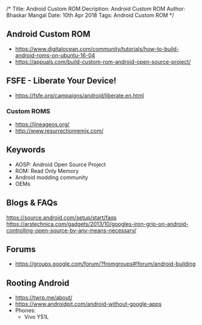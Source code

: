 /*
Title: Android Custom ROM
Decription: Android Custom ROM
Author: Bhaskar Mangal
Date: 10th Apr 2018
Tags: Android Custom ROM
*/

## Android Custom ROM
- https://www.digitalocean.com/community/tutorials/how-to-build-android-roms-on-ubuntu-16-04
- https://appuals.com/build-custom-rom-android-open-source-project/

## FSFE - Liberate Your Device!
- https://fsfe.org/campaigns/android/liberate.en.html

### Custom ROMS
- https://lineageos.org/
- http://www.resurrectionremix.com/

## Keywords
- AOSP: Android Open Source Project
- ROM: Read Only Memory
- Android modding community
- OEMs

## Blogs & FAQs
https://source.android.com/setup/start/faqs
https://arstechnica.com/gadgets/2013/10/googles-iron-grip-on-android-controlling-open-source-by-any-means-necessary/

## Forums
- https://groups.google.com/forum/?fromgroups#!forum/android-building



## Rooting Android
* https://twrp.me/about/
* https://www.androidpit.com/android-without-google-apps
* Phones:
	- Vivo Y51L
